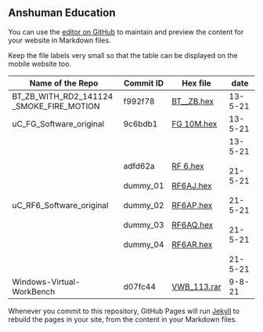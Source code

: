 ## Anshuman Education

You can use the [editor on GitHub](https://github.com/anshumaneducation/Releases/edit/gh-pages/index.md) to maintain and preview the content for your website in Markdown files.

Keep the file labels very small so that the table can be displayed on the mobile website too.

| Name of the Repo | Commit ID      | Hex file       | date |
| --------------- | --------------- | --------------- | ------- |
| BT_ZB_WITH_RD2_141124<br>_SMOKE_FIRE_MOTION |  f992f78  |  <a id="raw-url" href="https://raw.githubusercontent.com/anshumaneducation/Releases/gh-pages/files/BT_ZB.hex">BT__ZB.hex</a> |13-5-21 |
| uC_FG_Software_original  | 9c6bdb1 | <a id="raw-url" href="https://raw.githubusercontent.com/anshumaneducation/Releases/gh-pages/files/FG 10M.hex">FG 10M.hex</a> |13-5-21 |
| uC_RF6_Software_original | adfd62a<br><br>dummy_01<br><br>dummy_02<br><br>dummy_03<br><br>dummy_04 | <a id="raw-url" href="https://raw.githubusercontent.com/anshumaneducation/Releases/gh-pages/files/RF 6.hex">RF 6.hex</a> <br><br> <a id="raw-url" href="https://raw.githubusercontent.com/anshumaneducation/Releases/gh-pages/files/RF6AJ.hex">RF6AJ.hex</a> <br><br> <a id="raw-url" href="https://raw.githubusercontent.com/anshumaneducation/Releases/gh-pages/files/RF6AP.hex">RF6AP.hex</a> <br><br> <a id="raw-url" href="https://raw.githubusercontent.com/anshumaneducation/Releases/gh-pages/files/RF6AQ.hex">RF6AQ.hex</a> <br><br> <a id="raw-url" href="https://raw.githubusercontent.com/anshumaneducation/Releases/gh-pages/files/RF6AR.hex">RF6AR.hex</a>| 13-5-21 <br><br> 21-5-21 <br><br> 21-5-21 <br><br>21-5-21  <br><br>21-5-21 |
| Windows-Virtual-WorkBench |  d07fc44  |  <a id="raw-url" href="https://raw.githubusercontent.com/anshumaneducation/Releases/gh-pages/files/VWB_113.rar">VWB_113.rar</a> |9-8-21 |
                   
Whenever you commit to this repository, GitHub Pages will run [Jekyll](https://jekyllrb.com/) to rebuild the pages in your site, from the content in your Markdown files.



